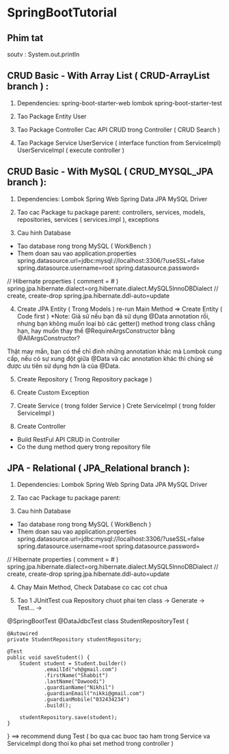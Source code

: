 # SpringBootTutorial

## Phim tat
soutv : System.out.println

## CRUD Basic - With Array List ( CRUD-ArrayList branch ) :
1. Dependencies:
spring-boot-starter-web
lombok
spring-boot-starter-test

2. Tao Package Entity
User

3. Tao Package Controller
Cac API CRUD trong Controller ( CRUD Search )

4. Tao Package Service
UserService ( interface function from ServiceImpl)
UserServiceImpl ( execute controller )


## CRUD Basic - With MySQL ( CRUD_MYSQL_JPA branch ):
1. Dependencies:
Lombok
Spring Web
Spring Data JPA
MySQL Driver

2. Tao cac Package tu package parent:
controllers, services, models, repositories, services ( services.impl ), exceptions

3. Cau hinh Database
 - Tao database rong trong MySQL ( WorkBench )
 - Them doan sau vao application.properties
spring.datasource.url=jdbc:mysql://localhost:3306/<ten database>?useSSL=false
spring.datasource.username=root
spring.datasource.password=

// Hibernate properties ( comment = # )
spring.jpa.hibernate.dialect=org.hibernate.dialect.MySQL5InnoDBDialect
// create, create-drop
spring.jpa.hibernate.ddl-auto=update

4. Create JPA Entity ( Trong Models )
re-run Main Method => Create Entity ( Code first )
 *Note:
 Giả sử nếu bạn đã sử dụng @Data annotation rồi, nhưng bạn không muốn loại bỏ các 
getter() method trong class chẳng hạn,  hay muốn thay thế @RequireArgsConstructor 
bằng @AllArgsConstructor?

Thật may mắn, bạn có thể chỉ đinh những annotation khác mà Lombok cung cấp, nếu có 
sự xung đột giữa @Data và các annotation khác thì chúng sẽ được ưu tiên sử dụng hơn 
là của @Data.

5. Create Repository ( Trong Repository package )

6. Create Custom Exception

7. Create Service ( trong folder Service )
Crete ServiceImpl ( trong folder ServiceImpl )

8. Create Controller
 - Build RestFul API CRUD in Controller
 - Co the dung method query trong repository file


## JPA - Relational ( JPA_Relational branch ):
1. Dependencies:
Lombok
Spring Web
Spring Data JPA
MySQL Driver

2. Tao cac Package tu package parent: 

3. Cau hinh Database
 - Tao database rong trong MySQL ( WorkBench )
 - Them doan sau vao application.properties
spring.datasource.url=jdbc:mysql://localhost:3306/<ten database>?useSSL=false
spring.datasource.username=root
spring.datasource.password=

// Hibernate properties ( comment = # )
spring.jpa.hibernate.dialect=org.hibernate.dialect.MySQL5InnoDBDialect
// create, create-drop
spring.jpa.hibernate.ddl-auto=update

4. Chay Main Method, Check Database co cac cot chua 

5. Tao 1 JUnitTest cua Repository
chuot phai ten class -> Generate -> Test... -> 

@SpringBootTest
@DataJdbcTest
class StudentRepositoryTest {

    @Autowired
    private StudentRepository studentRepository;

    @Test
    public void saveStudent() {
        Student student = Student.builder()
                .emailId("vh@gmail.com")
                .firstName("Shabbit")
                .lastName("Dawoodi")
                .guardianName("Nikhil")
                .guardianEmail("nikki@gmail.com")
                .guardianMobile("032434234")
                .build();
        
        studentRepository.save(student);
    }
}
==> recommend dung Test ( bo qua cac buoc tao ham trong Service va ServiceImpl
			dong thoi ko phai set method trong controller )
